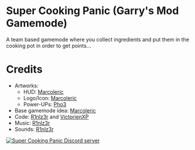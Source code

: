 # Super Cooking Panic (Garry's Mod Gamemode)

A team based gamemode where you collect ingredients and put them in the cooking pot in order to get points...

# Credits
* Artworks:
	* HUD: [Marcoleric](https://github.com/Marcoleric)
	* Logo/Icon: [Marcoleric](https://github.com/Marcoleric)
	* Power-UPs: [Pho3](https://github.com/TheRainbowPhoenix)
* Base gamemode idea: [Marcoleric](https://github.com/Marcoleric)
* Code: [R1nlz3r](https://github.com/R1nlz3r) and [VictorienXP](https://github.com/VictorienXP)
* Music: [R1nlz3r](https://github.com/R1nlz3r)
* Sounds: [R1nlz3r](https://github.com/R1nlz3r)

[![Super Cooking Panic Discord server](https://discord.com/api/guilds/722426501836046456/widget.png?style=banner3)](https://discord.com/invite/YX6uqz "Join us on Discord")
